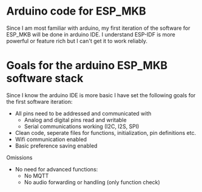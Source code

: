# Arduino code for ESP_MKB
Since I am most familiar with arduino, my first iteration of the software for ESP_MKB will be done in arduino IDE.
I understand ESP-IDF is more powerful or feature rich but I can't get it to work reliably.

# Goals for the arduino ESP_MKB software stack
Since I know the arduino IDE is more basic I have set the following goals for the first software iteration:
- All pins need to be addressed and communicated with
  - Analog and digital pins read and writable
  - Serial communications working (I2C, I2S, SPI)
- Clean code, seperate files for functions, initialization, pin definitions etc.
- Wifi communication enabled
- Basic preference saving enabled

Omissions
- No need for advanced functions:
  - No MQTT
  - No audio forwarding or handling (only function check)
